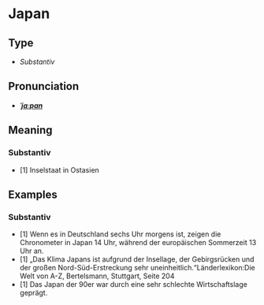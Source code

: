 # Japan
## Type
- _Substantiv_
## Pronunciation
- **_[ˈjaːpan](https://commons.wikimedia.org/wiki/File:De-Japan.ogg)_**
## Meaning
### Substantiv
- [1] Inselstaat in Ostasien
## Examples
### Substantiv
- [1] Wenn es in Deutschland sechs Uhr morgens ist, zeigen die Chronometer in Japan 14 Uhr, während der europäischen Sommerzeit 13 Uhr an.
- [1] „Das Klima Japans ist aufgrund der Insellage, der Gebirgsrücken und der großen Nord-Süd-Erstreckung sehr uneinheitlich.“<ref>Länderlexikon:Die Welt von A-Z, Bertelsmann, Stuttgart, Seite 204</ref>
- [1] Das Japan der 90er war durch eine sehr schlechte Wirtschaftslage geprägt.
